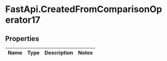 # FastApi.CreatedFromComparisonOperator17

## Properties
Name | Type | Description | Notes
------------ | ------------- | ------------- | -------------
